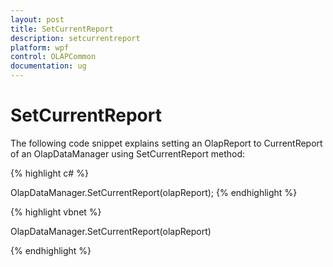 ```yaml
---
layout: post
title: SetCurrentReport
description: setcurrentreport 
platform: wpf
control: OLAPCommon
documentation: ug
---
```


# SetCurrentReport 

The following code snippet explains setting an OlapReport to CurrentReport of an OlapDataManager using SetCurrentReport method:

{% highlight c# %}

OlapDataManager.SetCurrentReport(olapReport);
{% endhighlight  %}


{% highlight vbnet %}

OlapDataManager.SetCurrentReport(olapReport)



{% endhighlight  %}